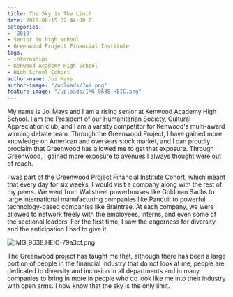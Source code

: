 ```yaml
---
title: The Sky is The Limit
date: 2019-08-15 02:44:00 Z
categories:
- '2019'
- Senior in high school
- Greenwood Project Financial Institute
tags:
- internships
- Kenwood Academy High School
- High School Cohort
author-name: Joi Mays
author-image: "/uploads/Joi.png"
feature-image: "/uploads/IMG_9638.HEIC.png"
---
```


My name is Joi Mays and I am a rising senior at Kenwood Academy High School. I am the President of our Humanitarian Society, Cultural Appreciation club, and I am a varsity competitor for Kenwood's multi-award winning debate team. Through the Greenwood Project, I have gained more knowledge on American and overseas stock market, and I can proudly proclaim that Greenwood has allowed me to get that exposure. Through Greenwood, I gained more exposure to avenues I always thought were out of reach. 

I was part of the Greenwood Project Financial Institute Cohort, which meant that every day for six weeks, I would visit a company along with the rest of my peers. We went from Wallstreet powerhouses like Goldman Sachs to large international manufacturing companies like Panduit to powerful technology-based companies like Braintree. At each company, we were allowed to network freely with the employees, interns, and even some of the sectional leaders. For the first time, I saw the eagerness for diversity and the anticipation I had to give it. 

![IMG_9638.HEIC-79a3cf.png](/uploads/IMG_9638.HEIC-79a3cf.png)

The Greenwood project has taught me that, although there has been a large portion of people in the financial industry that do not look at me, people are dedicated to diversity and inclusion in all departments and in many companies to bring in more in people who do look like me into their industry with open arms. I now know that the sky is the only limit.
